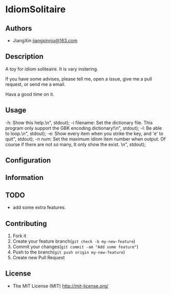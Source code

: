 # IdiomSolitaire

## Authors

+ JiangXin jiangxinnju@163.com

## Description

A toy for idiom soliteaire. It is vary instering.

If you have some advises, please tell me, open a issue, give me a pull request, or send me a email. 

Hava a good time on it.

## Usage

-h: Show this help.\n", stdout);
-i filename: Set the dictionary file. This program only support the GBK encoding dictionary!\n", stdout);
-l: Be able to loop.\n", stdout);
-e: Show every item when you strike the key, and 'e' to quit", stdout);
-n num: Set the maximum idiom item number when output. Of course if there are not so many, It only show the exist. \n", stdout);

## Configuration

## Information

## TODO

+ add some extra features.

## Contributing

1. Fork it
2. Create your feature branch(`git check -b my-new-feature`)
3. Commit your changes(`git commit -am "Add some feature"`)
4. Push to the branch(`git push origin my-new-feature`)
5. Create new Pull Request

## License

+ The MIT License (MIT) http://mit-license.org/
